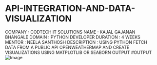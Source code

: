# API-INTEGRATION-AND-DATA-VISUALIZATION
COMPANY : CODTECH IT SOLUTIONS NAME : KAJAL GAJANAN BHANGALE DOMAIN : PYTHON DEVELOPER DURATION : 4 WEEKS MENTOR : NEELA SANTHOSH DESCRIPTION : USING PYTHON FETCH DATA FROM A PUBLIC API OPENWEATHERMAP AND CREATE VISUALIZATIONS USING MATPLOTLIB OR SEABORN OUTPUT
#OUTPUT
![Image](https://github.com/user-attachments/assets/5e47bcfc-4ba4-483b-9050-773ad5bd4e3f)
